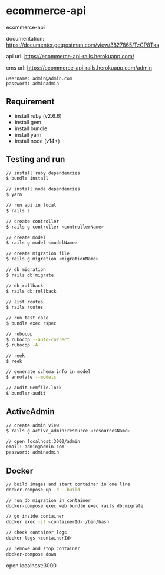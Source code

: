 # ecommerce-api

ecommerce-api

documentation: <https://documenter.getpostman.com/view/3827865/TzCP8Tks>

api url: <https://ecommerce-api-rails.herokuapp.com/>

cms url: <https://ecommerce-api-rails.herokuapp.com/admin>

```
username: admin@admin.com
password: adminadmin
```

## Requirement

- install ruby (v2.6.6)
- install gem
- install bundle
- install yarn
- install node (v14+)

## Testing and run

```zsh
// install ruby dependencies
$ bundle install

// install node dependencies
$ yarn

// run api in local
$ rails s

// create controller
$ rails g controller <controllerName>

// create model
$ rails g model <modelName>

// create migration file
$ rails g migration <migrationName>

// db migration
$ rails db:migrate

// db rollback
$ rails db:rollback

// list routes
$ rails routes

// run test case
$ bundle exec rspec

// rubocop
$ rubocop --auto-correct
$ rubocop -A

// reek
$ reek

// generate schema info in model
$ annotate --models

// audit Gemfile.lock
$ bundler-audit
```

## ActiveAdmin

```zsh
// create admin view
$ rails g active_admin:resource <resourcesName>

// open localhost:3000/admin
email: admin@admin.com
password: adminadmin
```

## Docker

```zsh
// build images and start container in one line
docker-compose up -d --build

// run db migration in container
docker-compose exec web bundle exec rails db:migrate

// go inside container
docker exec -it <containerId> /bin/bash

// check container logs
docker logs <containerId>

// remove and stop container
docker-compose down
```

open localhost:3000